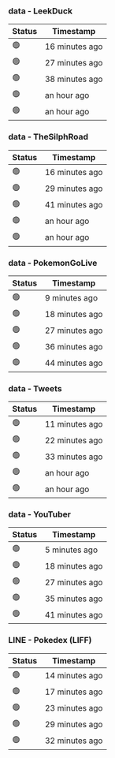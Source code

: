 ### data - LeekDuck
| Status | Timestamp |
| ------ | --------- |
| 🟢 | 16 minutes ago |
| 🟢 | 27 minutes ago |
| 🟢 | 38 minutes ago |
| 🟢 | an hour ago |
| 🟢 | an hour ago |

### data - TheSilphRoad
| Status | Timestamp |
| ------ | --------- |
| 🟢 | 16 minutes ago |
| 🟢 | 29 minutes ago |
| 🟢 | 41 minutes ago |
| 🟢 | an hour ago |
| 🟢 | an hour ago |

### data - PokemonGoLive
| Status | Timestamp |
| ------ | --------- |
| 🟢 | 9 minutes ago |
| 🟢 | 18 minutes ago |
| 🟢 | 27 minutes ago |
| 🟢 | 36 minutes ago |
| 🟢 | 44 minutes ago |

### data - Tweets
| Status | Timestamp |
| ------ | --------- |
| 🟢 | 11 minutes ago |
| 🟢 | 22 minutes ago |
| 🟢 | 33 minutes ago |
| 🟢 | an hour ago |
| 🟢 | an hour ago |

### data - YouTuber
| Status | Timestamp |
| ------ | --------- |
| 🟢 | 5 minutes ago |
| 🟢 | 18 minutes ago |
| 🟢 | 27 minutes ago |
| 🟢 | 35 minutes ago |
| 🟢 | 41 minutes ago |

### LINE - Pokedex (LIFF)
| Status | Timestamp |
| ------ | --------- |
| 🟢 | 14 minutes ago |
| 🟢 | 17 minutes ago |
| 🟢 | 23 minutes ago |
| 🟢 | 29 minutes ago |
| 🟢 | 32 minutes ago |

